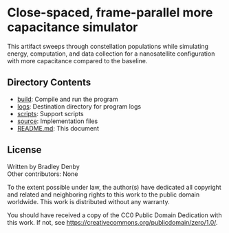 # Close-spaced, frame-parallel more capacitance simulator

This artifact sweeps through constellation populations while simulating energy,
computation, and data collection for a nanosatellite configuration with more
capacitance compared to the baseline.

## Directory Contents

* [build](build/README.md): Compile and run the program
* [logs](logs/README.md): Destination directory for program logs
* [scripts](scripts/README.md): Support scripts
* [source](source/csfp-mcap.cpp): Implementation files
* [README.md](README.md): This document

## License

Written by Bradley Denby  
Other contributors: None

To the extent possible under law, the author(s) have dedicated all copyright and
related and neighboring rights to this work to the public domain worldwide. This
work is distributed without any warranty.

You should have received a copy of the CC0 Public Domain Dedication with this
work. If not, see <https://creativecommons.org/publicdomain/zero/1.0/>.
